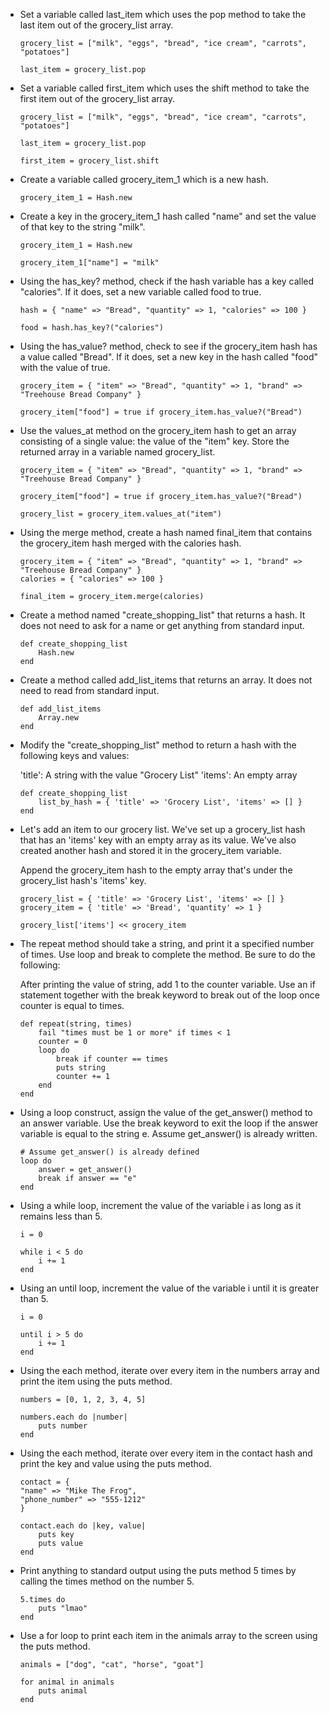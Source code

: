 - Set a variable called last_item which uses the pop method to take the last item out of the grocery_list array.

    ```
    grocery_list = ["milk", "eggs", "bread", "ice cream", "carrots", "potatoes"]

    last_item = grocery_list.pop
    ```

- Set a variable called first_item which uses the shift method to take the first item out of the grocery_list array.

    ```
    grocery_list = ["milk", "eggs", "bread", "ice cream", "carrots", "potatoes"]

    last_item = grocery_list.pop

    first_item = grocery_list.shift
    ```

- Create a variable called grocery_item_1 which is a new hash.

    `grocery_item_1 = Hash.new`

- Create a key in the grocery_item_1 hash called "name" and set the value of that key to the string "milk".

    ```
    grocery_item_1 = Hash.new

    grocery_item_1["name"] = "milk"
    ```

- Using the has_key? method, check if the hash variable has a key called "calories". If it does, set a new variable called food to true.

    ```
    hash = { "name" => "Bread", "quantity" => 1, "calories" => 100 }

    food = hash.has_key?("calories")
    ```

- Using the has_value? method, check to see if the grocery_item hash has a value called "Bread". If it does, set a new key in the hash called "food" with the value of true.

    ```
    grocery_item = { "item" => "Bread", "quantity" => 1, "brand" => "Treehouse Bread Company" }

    grocery_item["food"] = true if grocery_item.has_value?("Bread")
    ```

- Use the values_at method on the grocery_item hash to get an array consisting of a single value: the value of the "item" key. Store the returned array in a variable named grocery_list.

    ```
    grocery_item = { "item" => "Bread", "quantity" => 1, "brand" => "Treehouse Bread Company" }

    grocery_item["food"] = true if grocery_item.has_value?("Bread")

    grocery_list = grocery_item.values_at("item")
    ```

- Using the merge method, create a hash named final_item that contains the grocery_item hash merged with the calories hash.

    ```
    grocery_item = { "item" => "Bread", "quantity" => 1, "brand" => "Treehouse Bread Company" }
    calories = { "calories" => 100 }

    final_item = grocery_item.merge(calories)
    ```

- Create a method named "create_shopping_list" that returns a hash. It does not need to ask for a name or get anything from standard input.

    ```
    def create_shopping_list
        Hash.new
    end
    ```

- Create a method called add_list_items that returns an array. It does not need to read from standard input.

    ```
    def add_list_items
        Array.new
    end
    ```

- Modify the "create_shopping_list" method to return a hash with the following keys and values:

    'title': A string with the value "Grocery List"
    'items': An empty array

    ```
    def create_shopping_list
        list_by_hash = { 'title' => 'Grocery List', 'items' => [] }
    end
    ```

- Let's add an item to our grocery list. We've set up a grocery_list hash that has an 'items' key with an empty array as its value. We've also created another hash and stored it in the grocery_item variable.

    Append the grocery_item hash to the empty array that's under the grocery_list hash's 'items' key.

    ```
    grocery_list = { 'title' => 'Grocery List', 'items' => [] }
    grocery_item = { 'title' => 'Bread', 'quantity' => 1 }

    grocery_list['items'] << grocery_item
    ```

- The repeat method should take a string, and print it a specified number of times. Use loop and break to complete the method. Be sure to do the following:

    After printing the value of string, add 1 to the counter variable.
    Use an if statement together with the break keyword to break out of the loop once counter is equal to times.

    ```
    def repeat(string, times)
        fail "times must be 1 or more" if times < 1
        counter = 0
        loop do
            break if counter == times
            puts string
            counter += 1
        end
    end
    ```

- Using a loop construct, assign the value of the get_answer() method to an answer variable. Use the break keyword to exit the loop if the answer variable is equal to the string e. Assume get_answer() is already written.

    ```
    # Assume get_answer() is already defined
    loop do
        answer = get_answer()
        break if answer == "e"
    end
    ```

- Using a while loop, increment the value of the variable i as long as it remains less than 5.

    ```
    i = 0

    while i < 5 do
        i += 1
    end
    ```

- Using an until loop, increment the value of the variable i until it is greater than 5.

    ```
    i = 0

    until i > 5 do
        i += 1
    end
    ```

- Using the each method, iterate over every item in the numbers array and print the item using the puts method.

    ```
    numbers = [0, 1, 2, 3, 4, 5]

    numbers.each do |number|
        puts number
    end
    ```

- Using the each method, iterate over every item in the contact hash and print the key and value using the puts method.

    ```
    contact = {
    "name" => "Mike The Frog",
    "phone_number" => "555-1212"
    }

    contact.each do |key, value|
        puts key
        puts value
    end
    ```

- Print anything to standard output using the puts method 5 times by calling the times method on the number 5.

    ```
    5.times do
        puts "lmao"
    end
    ```

- Use a for loop to print each item in the animals array to the screen using the puts method.

    ```
    animals = ["dog", "cat", "horse", "goat"]

    for animal in animals
        puts animal
    end
    ```